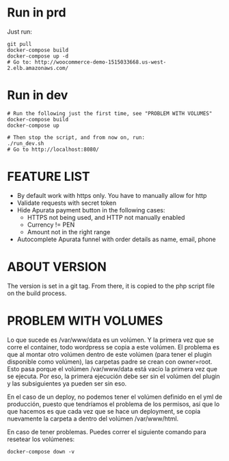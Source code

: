 # Run in prd

Just run:

	git pull
	docker-compose build
	docker-compose up -d
	# Go to: http://woocommerce-demo-1515033668.us-west-2.elb.amazonaws.com/

# Run in dev

	# Run the following just the first time, see "PROBLEM WITH VOLUMES"
	docker-compose build
	docker-compose up

	# Then stop the script, and from now on, run:
	./run_dev.sh
	# Go to http://localhost:8080/

# FEATURE LIST

* By default work with https only. You have to manually allow for http
* Validate requests with secret token
* Hide Apurata payment button in the following cases:
	* HTTPS not being used, and HTTP not manually enabled
	* Currency != PEN
	* Amount not in the right range
* Autocomplete Apurata funnel with order details as name, email, phone

# ABOUT VERSION

The version is set in a git tag. From there, it is copied to the php script file on the build
process.

# PROBLEM WITH VOLUMES

Lo que sucede es /var/www/data es un volúmen. Y la primera vez que se corre el
container, todo wordpress se copia a este volúmen. El problema es que al montar otro volúmen dentro
de este volúmen (para tener el plugin disponible como volúmen), las carpetas padre se crean con
owner=root. Esto pasa porque el volúmen /var/www/data está vacío la primera vez que se ejecuta. Por
eso, la primera ejecución debe ser sin el volúmen del plugin y las subsiguientes ya pueden ser sin
eso.

En el caso de un deploy, no podemos tener el volúmen definido en el yml de producción, puesto
que tendríamos el problema de los permisos, así que lo que hacemos es que cada vez que se hace un
deployment, se copia nuevamente la carpeta a dentro del volúmen /var/www/html.

En caso de tener problemas. Puedes correr el siguiente comando para resetear los volúmenes:

	docker-compose down -v

